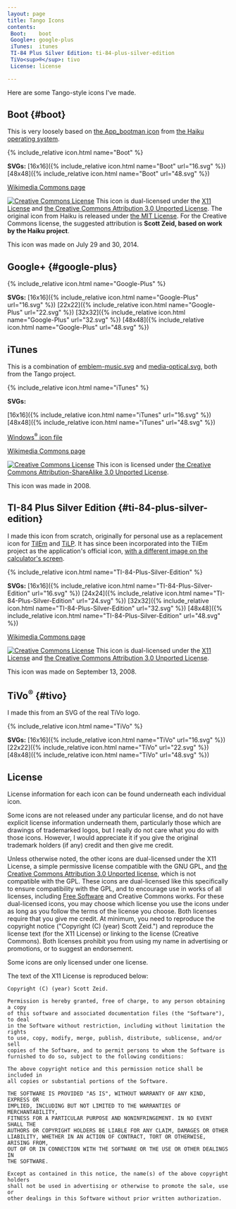 ```yaml
---
layout: page
title: Tango Icons
contents:
 Boot:    boot
 Google+: google-plus
 iTunes:  itunes
 TI-84 Plus Silver Edition: ti-84-plus-silver-edition
 TiVo<sup>®</sup>: tivo
 License: license

---
```


Here are some Tango-style icons I've made.

## Boot {#boot}

This is very loosely based on
[the App\_bootman icon](//uploads.s.zeid.me/tango-icons/Boot/App_bootman.svg)
from [the Haiku operating system](https://www.haiku-os.org/).

{% include_relative icon.html name="Boot" %}

**SVGs:**
[16x16]({% include_relative icon.html name="Boot" url="16.svg" %})
[48x48]({% include_relative icon.html name="Boot" url="48.svg" %})

[Wikimedia Commons page](https://commons.wikimedia.org/wiki/File:Boot_icon.svg)

[![Creative Commons License](https://i.creativecommons.org/l/by/3.0/80x15.png)](https://creativecommons.org/licenses/by/3.0/)
This icon is dual-licensed under the [X11 License](#license) and
[the Creative Commons Attribution 3.0 Unported License](https://creativecommons.org/licenses/by/3.0/).
The original icon from Haiku is released under [the MIT License](https://tldrlegal.com/license/mit-license).
For the Creative Commons license, the suggested attribution is
**Scott Zeid, based on work by the Haiku project**.

This icon was made on July 29 and 30, 2014.

## Google+ {#google-plus}

{% include_relative icon.html name="Google-Plus" %}

**SVGs:**
[16x16]({% include_relative icon.html name="Google-Plus" url="16.svg" %})
[22x22]({% include_relative icon.html name="Google-Plus" url="22.svg" %})
[32x32]({% include_relative icon.html name="Google-Plus" url="32.svg" %})
[48x48]({% include_relative icon.html name="Google-Plus" url="48.svg" %})

## iTunes

This is a combination of
[emblem-music.svg](//uploads.s.zeid.me/tango-icons/iTunes/emblem-music.svg) and
[media-optical.svg](//uploads.s.zeid.me/tango-icons/iTunes/media-optical.svg),
both from the Tango project.

{% include_relative icon.html name="iTunes" %}

**SVGs:**

[16x16]({% include_relative icon.html name="iTunes" url="16.svg" %})
[48x48]({% include_relative icon.html name="iTunes" url="48.svg" %})

[Windows<sup>®</sup> icon file](//uploads.s.zeid.me/tango-icons/iTunes/iTunes.ico)

[Wikimedia Commons page](https://commons.wikimedia.org/wiki/File:ITunes.svg)

[![Creative Commons License](https://i.creativecommons.org/l/by-sa/3.0/80x15.png)](https://creativecommons.org/licenses/by-sa/3.0/)
This icon is licensed under
[the Creative Commons Attribution-ShareAlike 3.0 Unported License](https://creativecommons.org/licenses/by-sa/3.0/).

This icon was made in 2008.

## TI-84 Plus Silver Edition {#ti-84-plus-silver-edition}

I made this icon from scratch, originally for personal use as a replacement
icon for [TilEm](http://lpg.ticalc.org/prj_tilem/) and
[TiLP](http://lpg.ticalc.org/prj_tilp/).  It has since been incorporated into
the TilEm project as the application's official icon,
[with a different image on the calculator's screen](//uploads.srwz.us/tango-icons/TI-84-Plus-Silver-Edition/TilEm-48.png).

{% include_relative icon.html name="TI-84-Plus-Silver-Edition" %}

**SVGs:**
[16x16]({% include_relative icon.html name="TI-84-Plus-Silver-Edition" url="16.svg" %})
[24x24]({% include_relative icon.html name="TI-84-Plus-Silver-Edition" url="24.svg" %})
[32x32]({% include_relative icon.html name="TI-84-Plus-Silver-Edition" url="32.svg" %})
[48x48]({% include_relative icon.html name="TI-84-Plus-Silver-Edition" url="48.svg" %})

[Wikimedia Commons page](https://commons.wikimedia.org/wiki/File:Calculator-ti-84-plus-silver-edition.svg)

[![Creative Commons License](https://i.creativecommons.org/l/by/3.0/80x15.png)](https://creativecommons.org/licenses/by/3.0/)
This icon is dual-licensed under the [X11 License](#license) and
[the Creative Commons Attribution 3.0 Unported License](https://creativecommons.org/licenses/by/3.0/).

This icon was made on September 13, 2008.

## TiVo<sup>®</sup> {#tivo}

I made this from an SVG of the real TiVo logo.

{% include_relative icon.html name="TiVo" %}

**SVGs:**
[16x16]({% include_relative icon.html name="TiVo" url="16.svg" %})
[22x22]({% include_relative icon.html name="TiVo" url="22.svg" %})
[48x48]({% include_relative icon.html name="TiVo" url="48.svg" %})

## License

License information for each icon can be found underneath each individual icon.

Some icons are not released under any particular license, and do not have
explicit license information underneath them, particularly those which are
drawings of trademarked logos, but I really do not care what you do with
those icons. However, I would appreciate it if you give the original trademark
holders (if any) credit and then give me credit.

Unless otherwise noted, the other icons are dual-licensed under the X11 License,
a simple permissive license compatible with the GNU GPL, and
[the Creative Commons Attribution 3.0 Unported license](https://creativecommons.org/licenses/by/3.0/),
which is not compatible with the GPL. These icons are dual-licensed like this
specifically to ensure compatibility with the GPL, and to encourage use in works
of all licenses, including
[Free Software](https://www.gnu.org/philosophy/free-sw.html)
and Creative Commons works. For these dual-licensed icons, you may choose which
license you use the icons under as long as you follow the terms of the license
you choose. Both licenses require that you give me credit. At minimum, you need
to reproduce the copyright notice ("Copyright (C) (year) Scott Zeid.") and
reproduce the license text (for the X11 License) or linking to the license
(Creative Commons). Both licenses prohibit you from using my name in advertising
or promotions, or to suggest an endorsement.

Some icons are only licensed under one license.

The text of the X11 License is reproduced below:

    Copyright (C) (year) Scott Zeid.
    
    Permission is hereby granted, free of charge, to any person obtaining a copy
    of this software and associated documentation files (the "Software"), to deal
    in the Software without restriction, including without limitation the rights
    to use, copy, modify, merge, publish, distribute, sublicense, and/or sell
    copies of the Software, and to permit persons to whom the Software is
    furnished to do so, subject to the following conditions:
    
    The above copyright notice and this permission notice shall be included in
    all copies or substantial portions of the Software.
    
    THE SOFTWARE IS PROVIDED "AS IS", WITHOUT WARRANTY OF ANY KIND, EXPRESS OR
    IMPLIED, INCLUDING BUT NOT LIMITED TO THE WARRANTIES OF MERCHANTABILITY,
    FITNESS FOR A PARTICULAR PURPOSE AND NONINFRINGEMENT. IN NO EVENT SHALL THE
    AUTHORS OR COPYRIGHT HOLDERS BE LIABLE FOR ANY CLAIM, DAMAGES OR OTHER
    LIABILITY, WHETHER IN AN ACTION OF CONTRACT, TORT OR OTHERWISE, ARISING FROM,
    OUT OF OR IN CONNECTION WITH THE SOFTWARE OR THE USE OR OTHER DEALINGS IN
    THE SOFTWARE.
    
    Except as contained in this notice, the name(s) of the above copyright holders
    shall not be used in advertising or otherwise to promote the sale, use or
    other dealings in this Software without prior written authorization.

